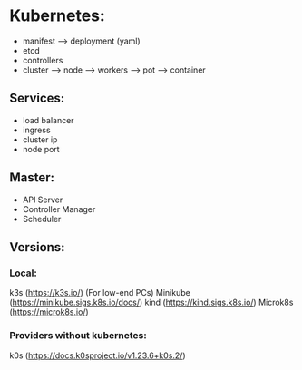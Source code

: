 # Kubernetes:
- manifest --> deployment (yaml)
- etcd
- controllers
- cluster --> node --> workers --> pot --> container 

## Services:
- load balancer
- ingress
- cluster ip
- node port

## Master:
- API Server
- Controller Manager
- Scheduler 

## Versions:
### Local:
k3s (https://k3s.io/) (For low-end PCs)
Minikube (https://minikube.sigs.k8s.io/docs/)
kind (https://kind.sigs.k8s.io/)
Microk8s (https://microk8s.io/)
### Providers without kubernetes:
k0s (https://docs.k0sproject.io/v1.23.6+k0s.2/) 
